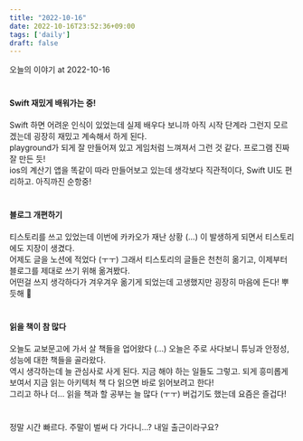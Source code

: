 ```yaml
---
title: "2022-10-16"
date: 2022-10-16T23:52:36+09:00
tags: ['daily']
draft: false
---
```

오늘의 이야기 at 2022-10-16
<!--more--> 

#
#### Swift 재밌게 배워가는 중!
Swift 하면 어려운 인식이 있었는데 실제 배우다 보니까 아직 시작 단계라 그런지 모르겠는데 굉장히 재밌고 계속해서 하게 된다.     
playground가 되게 잘 만들어져 있고 게임처럼 느껴져서 그런 것 같다. 프로그램 진짜 잘 만든 듯!   
ios의 계산기 앱을 똑같이 따라 만들어보고 있는데 생각보다 직관적이다, Swift UI도 편리하고. 아직까진 순항중!

#
#### 블로그 개편하기
티스토리를 쓰고 있었는데 이번에 카카오가 재난 상황 (...) 이 발생하게 되면서 티스토리에도 지장이 생겼다.   
어제도 글을 노션에 적었다 (ㅜㅜ) 그래서 티스토리의 글들은 천천히 옮기고, 이제부터 블로그를 제대로 쓰기 위해 옮겨봤다.   
어떤걸 쓰지 생각하다가 겨우겨우 옮기게 되었는데 고생했지만 굉장히 마음에 든다! 뿌듯해 🙂


#
#### 읽을 책이 참 많다
오늘도 교보문고에 가서 살 책들을 업어왔다 (...) 오늘은 주로 사다보니 튜닝과 안정성, 성능에 대한 책들을 골라왔다.   
역시 생각하는데 늘 관심사로 사게 된다. 지금 해야 하는 일들도 그렇고. 되게 흥미롭게 보여서 지금 읽는 아키텍처 책 다 읽으면 바로 읽어보려고 한다!   
그리고 하나 더... 읽을 책과 할 공부는 늘 많다 (ㅜㅜ) 버겁기도 했는데 요즘은 즐겁다!


#
정말 시간 빠르다. 주말이 벌써 다 가다니...? 내일 출근이라구요?